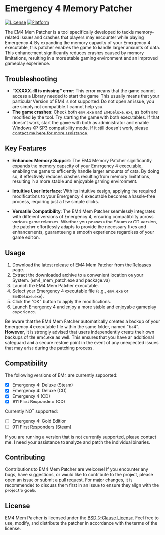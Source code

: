 # Emergency 4 Memory Patcher

[![License](https://img.shields.io/badge/License-BSD%203--Clause-orange.svg)](https://opensource.org/licenses/BSD-3-Clause) [![Platform](https://img.shields.io/badge/Platform-Windows-brightgreen.svg)](https://www.microsoft.com/en-us/windows)

The EM4 Mem Patcher is a tool specifically developed to tackle memory-related issues and crashes that players may encounter while playing Emergency 4. By expanding the memory capacity of your Emergency 4 executable, this patcher enables the game to handle larger amounts of data. This enhancement significantly reduces crashes caused by memory limitations, resulting in a more stable gaming environment and an improved gameplay experience.

## Troubleshooting
- **"XXXXX.dll is missing" error**: This error means that the game cannot access a Library needed to start the game. This usually means that your particular Version of EM4 is not supported. Do not open an issue, you are simply not compatible. I cannot help you.
- **The game crashes**: Check both `em4.exe` and `Em4Deluxe.exe`, as both are modified by the tool. Try starting the game with both executables. If that doesn't work, start the game with both as administrator and enable Windows XP SP3 compatibility mode. If it still doesn't work, please [contact me here for more assistance](https://github.com/annabelsandford/).

## Key Features

- **Enhanced Memory Support**: The EM4 Memory Patcher significantly expands the memory capacity of your Emergency 4 executable, enabling the game to efficiently handle larger amounts of data. By doing so, it effectively reduces crashes resulting from memory limitations, resulting in a more stable and enjoyable gaming environment.

- **Intuitive User Interface**: With its intuitive design, applying the required modifications to your Emergency 4 executable becomes a hassle-free process, requiring just a few simple clicks.

- **Versatile Compatibility**: The EM4 Mem Patcher seamlessly integrates with different versions of Emergency 4, ensuring compatibility across various game releases. Whether you possess the Steam or CD version, the patcher effortlessly adapts to provide the necessary fixes and enhancements, guaranteeing a smooth experience regardless of your game edition.

## Usage

1. Download the latest release of EM4 Mem Patcher from the [Releases](https://github.com/annabelsandford/em4_mem_patch/releases) page.
2. Extract the downloaded archive to a convenient location on your System. (em4_mem_patch.exe and package.va)
3. Launch the EM4 Mem Patcher executable.
4. Select your Emergency 4 executable file (e.g., `em4.exe` or `Em4Deluxe.exe`).
6. Click the "OK" button to apply the modifications.
7. Launch Emergency 4 and enjoy a more stable and enjoyable gameplay experience.

Be aware that the EM4 Mem Patcher automatically creates a backup of your Emergency 4 executable file within the same folder, named "ba4".
**However**, it is strongly advised that users independently create their own backups of the em4.exe as well. This ensures that you have an additional safeguard and a secure restore point in the event of any unexpected issues that may arise during the patching process.

## Compatibility
The following versions of EM4 are currently supported:

 - [x] Emergency 4: Deluxe (Steam)
 - [x] Emergency 4: Deluxe (CD)
 - [x] Emergency 4 (CD)
 - [x] 911 First Responders (CD)

Currently NOT supported:

 - [ ] Emergency 4: Gold Edition
 - [ ] 911 First Responders (Steam)
 
 If you are running a version that is not currently supported, please contact me. I need your assistance to analyze and patch the individual binaries.

## Contributing

Contributions to EM4 Mem Patcher are welcome! If you encounter any bugs, have suggestions, or would like to contribute to the project, please open an issue or submit a pull request. For major changes, it is recommended to discuss them first in an issue to ensure they align with the project's goals.

## License

EM4 Mem Patcher is licensed under the [BSD 3-Clause License](https://opensource.org/licenses/BSD-3-Clause). Feel free to use, modify, and distribute the patcher in accordance with the terms of the license.
